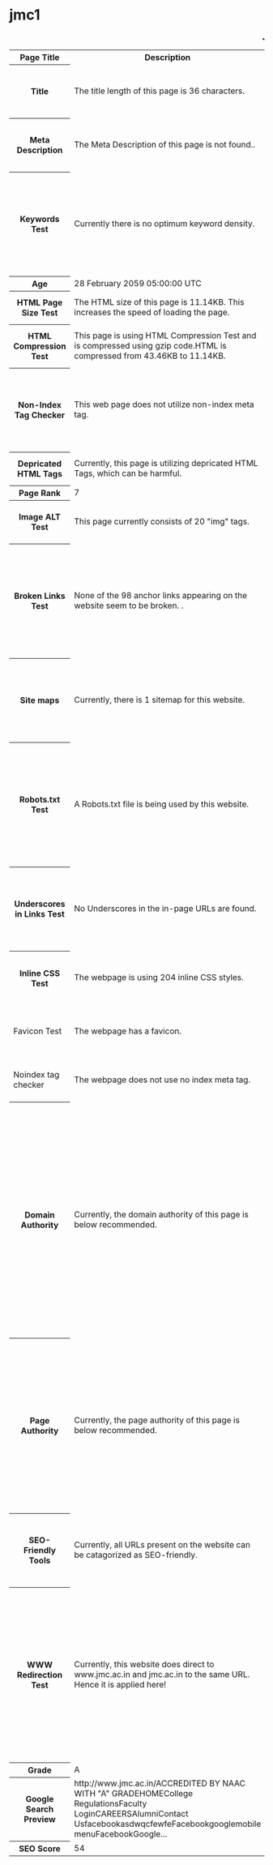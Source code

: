 # jmc1

<html>
<marquee><b><i>Jesus  And Mary College</i></b></marquee>
<table>
<tr>
<th><b>Page Title</b></th>
<th><b>Description</b></th>
<th><b>Suggestion Box</b></th>
</tr>
<tr>
<th> Title</th>
<td>The title length of this page is 36 characters.</td>
<td>It is preferrable for search engines to truncate at 65 characters. </td>
</tr>
<tr>
<th>Meta Description</th>
<td>The Meta Description of this page is not found..</td>
<td>It is advised to formulate 160 characters for search engines to truncate.</td>
</tr>
<tr>
<th>Keywords Test</th>
<td>Currently there is no optimum keyword density.</td>
<td>It is vital to be aware of which keywords are used frequently on the page. They reflect the intended topic and genre of your page when searched about.</td>
</tr>
<tr>
<th>Age</th>
<td>28 February 2059 05:00:00 UTC</td>
</tr>
<tr>
<th>HTML Page Size Test</th>
<td>The HTML size of this page is 11.14KB. This increases the speed of loading the page.</td>
<td>This is under the average limit i.e.33KB.</td>
</tr>
<tr>
<th>HTML Compression Test</th>
<td>This page is using HTML Compression Test and is compressed using gzip code.HTML is compressed from 43.46KB to 11.14KB.</td>
<td>It is always advisory to use HTML Compression.</td>
</tr>
<tr>
<th>Non-Index Tag Checker</th>
<td> This web page does not utilize non-index meta tag.</td>
<td>This tool ensures that the webpage is read and indexed by search engines to make them prominent to the users.</td>
</tr>
<tr>
<th>Depricated HTML Tags</th>
<td>Currently, this page is utilizing depricated HTML Tags, which can be harmful.</td>
<td>Formulate to remove this condition.</td>
</tr>
<tr>
<th>Page Rank</th>
<td>7</td>
</tr>
<tr>
<th>Image ALT Test</th>
<td>This page currently consists of 20 "img" tags.</td>
<td>All  tags in the page are use  the mandatory "alt" attribute.</td>
</tr>
<tr>
<th> Broken Links Test</th>
<td>None of the 98 anchor  links appearing on the website seem to be broken. .</td>

<td>This tool prevents web-crawlers from damaging the website, henceforth, it has to be functional. It preserves the site's ranking and usability.</td>
</tr>

<tr>
<th>Site maps</th>
<td>Currently, there is 1 sitemap for this website.</td>
<td>A sitemap is a list of pages of a website accessible to the crawlers and users. It is highly advisory to have sitemap.</td>
</tr>
<tr>
<th>Robots.txt Test</th>
<td>A Robots.txt file is  being used by this website.</td>
<td>This tool shows blocks web crawlers from specific URLs from the website. This disallows certain files and content on the website and excludes it from indexing.</td>
</tr>
<tr>
<th>Underscores in Links Test</th>
<td>No Underscores in the in-page URLs are found.</td>
<td>Use of underscores in separation of words is strictly not advised. In such cases, hyphens should be used instead.</td>
</tr>

<tr>
<th>Inline CSS Test</th>
<td>The webpage is using 204 inline CSS styles.</td>
<td>It is not recommended to use 204 inline CSS styles.</td>
</tr>
<tr>
<td> Favicon Test</td>
<td>The webpage has a favicon.</td>
<td>The recommended suggestion is already being used.</td>
</tr>

<tr>
<td>Noindex tag checker</td>
<td>The webpage does not use no index meta tag.</td>
<td>The webpage will be read and indexed  by the users.</td>
</tr>

<tr>
<th>Domain Authority</th>
<td>Currently, the domain authority of this page is below recommended.</td>
<td>It is required of the domain authority to be above 20 for good results. Domain Authority is a score developed by Moz that predicts how well a website will rank on search engine result pages (SERP). Its scores range from 1 - 100, with higher scores corresponding to a greater ability to rank.</td>
</tr>
<tr>
<th>Page Authority</th>
<td>Currently, the page authority of this page is below recommended.</td>
<td>It is required of the page authority to be above 20 for good results. Page Authority is a score developed by Moz that predicts how well a specific page will rank on search engine result pages (SERP). Its scores range from 1-100. </td>
</tr>
<tr>
<th>SEO-Friendly Tools</th>
<td>Currently, all  URLs present on the website can be catagorized as SEO-friendly.</td>
<td>SEO-friendly URLs must contain dashes/hyphens (-), slashes (\/) & lowercase letters.</td>
</tr>
<tr>
<th>WWW Redirection Test</th>
<td>Currently, this website does direct to www.jmc.ac.in and jmc.ac.in to the same URL. Hence it is applied here!</td>
<td>WWW Redirection is not placed to redirect traffic from your non-preferred domain, it is used for making a webpage available under many URLs. This is also known as Domain Forwarding & Domain Redirection.</td>
</tr>
<tr>
<th> Grade </th>
<td> A </td>
<td><a href="http://smallseotools.com/website-seo-score-checker/" target="_blank"><img src="http://smallseotools.com/imgs/badge-bronze-xs.png" alt="seo checker"/></a></td>
</tr>
<tr>
<th>Google Search Preview</th>
<td> http://www.jmc.ac.in/ACCREDITED BY NAAC WITH "A" GRADEHOMECollege RegulationsFaculty LoginCAREERSAlumniContact UsfacebookasdwqcfewfeFacebookgooglemobile menuFacebookGoogle...</td>
</tr>
<tr>
<th>SEO Score</th>
<td>54</td>
</tr>

</table>
</html>
